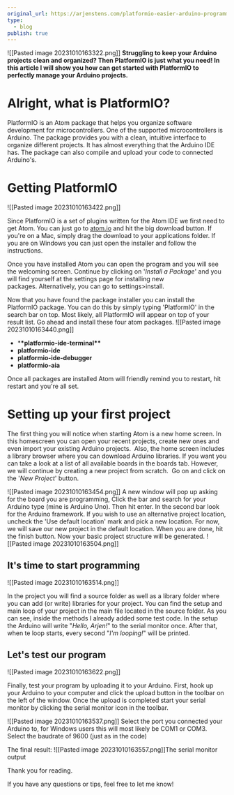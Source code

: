 ```yaml
---
original_url: https://arjenstens.com/platformio-easier-arduino-programming/
type:
  - blog
publish: true
---
```


![[Pasted image 20231010163322.png]]
**Struggling to keep your Arduino projects clean and organized? Then PlatformIO is just what you need! In this article I will show you how can get started with PlatformIO to perfectly manage your Arduino projects.**

# Alright, what is PlatformIO?

PlatformIO is an Atom package that helps you organize software development for microcontrollers. One of the supported microcontrollers is Arduino. The package provides you with a clean, intuitive interface to organize different projects. It has almost everything that the Arduino IDE has. The package can also compile and upload your code to connected Arduino's.

# Getting PlatformIO

![[Pasted image 20231010163422.png]]

Since PlatformIO is a set of plugins written for the Atom IDE we first need to get Atom. You can just go to [atom.io](https://atom.io) and hit the big download button. If you're on a Mac, simply drag the download to your applications folder. If you are on Windows you can just open the installer and follow the instructions.

Once you have installed Atom you can open the program and you will see the welcoming screen. Continue by clicking on '_Install a Package_' and you will find yourself at the settings page for installing new packages. Alternatively, you can go to settings>install.

Now that you have found the package installer you can install the PlatformIO package. You can do this by simply typing 'PlatformIO' in the search bar on top. Most likely, all PlatformIO will appear on top of your result list. Go ahead and install these four atom packages.
![[Pasted image 20231010163440.png]]

- \***\*platformio-ide-terminal\*\***
- **platformio-ide**
- **platformio-ide-debugger**
- **platformio-aia**

Once all packages are installed Atom will friendly remind you to restart, hit restart and you're all set.

# Setting up your first project

The first thing you will notice when starting Atom is a new home screen. In this homescreen you can open your recent projects, create new ones and even import your existing Arduino projects.  Also, the home screen includes a library browser where you can download Arduino libraries. If you want you can take a look at a list of all available boards in the boards tab. However, we will continue by creating a new project from scratch.  Go on and click on the '_New Project_' button.

![[Pasted image 20231010163454.png]]
A new window will pop up asking for the board you are programming, Click the bar and search for your Arduino type (mine is Arduino Uno). Then hit enter. In the second bar look for the Arduino framework. If you wish to use an alternative project location, uncheck the 'Use default location' mark and pick a new location. For now, we will save our new project in the default location. When you are done, hit the finish button. Now your basic project structure will be generated.
![[Pasted image 20231010163504.png]]

## It's time to start programming

![[Pasted image 20231010163514.png]]

In the project you will find a source folder as well as a library folder where you can add (or write) libraries for your project. You can find the setup and main loop of your project in the main file located in the source folder. As you can see, inside the methods I already added some test code. In the setup the Arduino will write "_Hello, Arjen!_" to the serial monitor once. After that, when te loop starts, every second "_I'm looping!_" will be printed.

## Let's test our program

![[Pasted image 20231010163622.png]]

Finally, test your program by uploading it to your Arduino. First, hook up your Arduino to your computer and click the upload button in the toolbar on the left of the window. Once the upload is completed start your serial monitor by clicking the serial monitor icon in the toolbar.

![[Pasted image 20231010163537.png]]
Select the port you connected your Arduino to, for Windows users this will most likely be COM1 or COM3. Select the baudrate of 9600 (just as in the code)

The final result:
![[Pasted image 20231010163557.png]]The serial monitor output

Thank you for reading.

If you have any questions or tips, feel free to let me know!
